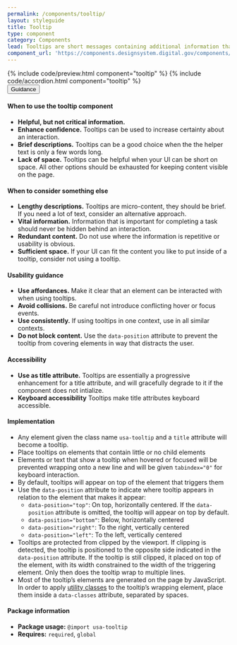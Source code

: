```yaml
---
permalink: /components/tooltip/
layout: styleguide
title: Tooltip
type: component
category: Components
lead: Tooltips are short messages containing additional information that appear when a user hovers or focuses on an element.
component_url: 'https://components.designsystem.digital.gov/components/detail/tooltips--default.html'
---
```


<section class="site-component-section">
  {% include code/preview.html component="tooltip" %}
  {% include code/accordion.html component="tooltip" %}
  <div class="usa-accordion usa-accordion--bordered site-accordion-docs">
    <button class="usa-button-unstyled usa-accordion__button"
        aria-expanded="true" aria-controls="tooltip-docs">
      Guidance
    </button>
    <div id="tooltip-docs" aria-hidden="false" class="usa-accordion__content site-component-usage">
      <h4>When to use the tooltip component</h4>
      <ul class="usa-content-list">
        <li><strong>Helpful, but not critical information.</strong></li>
        <li><strong>Enhance confidence.</strong> Tooltips can be used to increase certainty about an interaction.</li>
        <li><strong>Brief descriptions.</strong> Tooltips can be a good choice when the the helper text is only a few words long.</li>
        <li><strong>Lack of space.</strong> Tooltips can be helpful when your UI can be short on space. All other options should be exhausted for keeping content visible on the page.</li>
      </ul>
      <h4>When to consider something else</h4>
      <ul class="usa-content-list">
        <li><strong>Lengthy descriptions.</strong> Tooltips are micro-content, they should be brief. If you need a lot of text, consider an alternative approach.</li>
        <li><strong>Vital information.</strong> Information that is important for completing a task should never be hidden behind an interaction.</li>
        <li><strong>Redundant content.</strong> Do not use where the information is repetitive or usability is obvious.</li>
        <li><strong>Sufficient space.</strong> If your UI can fit the content you like to put inside of a tooltip, consider not using a tooltip.</li>
      </ul>
      <h4>Usability guidance</h4>
      <ul class="usa-content-list">
        <li><strong>Use affordances.</strong> Make it clear that an element can be interacted with when using tooltips.</li>
        <li><strong>Avoid collisions.</strong> Be careful not introduce conflicting hover or focus events.</li>
        <li><strong>Use consistently.</strong> If using tooltips in one context, use in all similar contexts.</li>
        <li><strong>Do not block content.</strong> Use the <code>data-position</code> attribute to prevent the tooltip from covering elements in way that distracts the user.</li>
      </ul>
      <h4 class="usa-heading">Accessibility</h4>
      <ul class="usa-content-list">
        <li><strong>Use as title attribute.</strong> Tooltips are essentially a progressive enhancement for a title attribute, and will gracefully degrade to it if the component does not intialize.</li>
        <li><strong>Keyboard accessibility</strong> Tooltips make title attributes keyboard accessible.</li>
      </ul>
      <h4 class="usa-heading">Implementation</h4>
      <ul class="usa-content-list">
        <li>Any element given the class name <code>usa-tooltip</code> and a <code>title</code> attribute will become a tooltip.</li>
        <li>Place tooltips on elements that contain little or no child elements</li>
        <li>Elements or text that show a tooltip when hovered or focused will be prevented wrapping onto a new line and will be given <code>tabindex="0"</code> for keyboard interaction.</li>
        <li>By default, tooltips will appear on top of the element that triggers them</li>
        <li>Use the <code>data-position</code> attribute to indicate where tooltip appears in relation to the element that makes it appear:
          <ul>
            <li><code>data-position="top"</code>: On top, horizontally centered. If the <code>data-position</code> attribute is omitted, the tooltip will appear on top by default.</li>
            <li><code>data-position="bottom"</code>: Below, horizontally centered</li>
            <li><code>data-position="right"</code>: To the right, vertically centered</li>
            <li><code>data-position="left"</code>: To the left, vertically centered</li>
          </ul>
        </li>
        <li>Tooltips are protected from clipped by the viewport. If clipping is detected, the tooltip is positioned to the opposite side indicated in the <code>data-position</code> attribute. If the tooltip is still clipped, it placed on top of the element, with its width constrained to the width of the triggering element. Only then does the tooltip wrap to multiple lines.</li>
        <li>Most of the tooltip’s elements are generated on the page by JavaScript. In order to apply <a href="{{ site.baseurl }}/utilities/">utility classes</a> to the tooltip’s wrapping element, place them inside a <code>data-classes</code> attribute, separated by spaces.</li>
      </ul>
      <h4 class="usa-heading">Package information</h4>
      <ul class="usa-content-list">
        <li>
          <strong>Package usage:</strong> <code>@import usa-tooltip</code>
        </li>
        <li>
          <strong>Requires:</strong> <code>required</code>, <code>global</code>
        </li>
      </ul>
    </div>
  </div>
</section>
